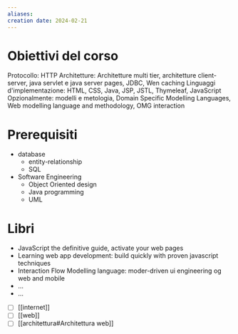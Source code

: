 ```yaml
---
aliases: 
creation date: 2024-02-21
---
```


# Obiettivi del corso
Protocollo: HTTP
Architetture: Architetture multi tier, architetture client-server, java servlet e java server pages, JDBC, Wen caching
Linguaggi d'implementazione: HTML, CSS, Java, JSP, JSTL, Thymeleaf, JavaScript
Opzionalmente: modelli e metologia, Domain Specific Modelling Languages, Web modelling language and methodology, OMG interaction

# Prerequisiti
- database
	- entity-relationship
	- SQL
- Software Engineering
	- Object Oriented design
	- Java programming
	- UML


# Libri
- JavaScript the definitive guide, activate your web pages
- Learning web app development: build quickly with proven javascript techniques
- Interaction Flow Modelling language: moder-driven ui engineering og web and mobile
- ...
- ...


- [ ] [[internet]]
- [ ] [[web]]
- [ ] [[architettura#Architettura web]]